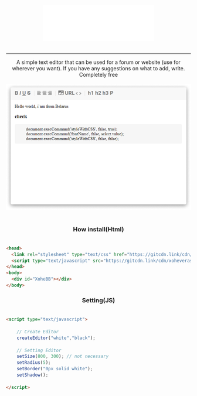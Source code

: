 <div align="center"> <img src="vendor/image/Group 8.png"></div>
<br>
<hr>
<div align="center"> A simple text editor that can be used for a forum or website (use for wherever you want). If you have any suggestions on what to add, write. Completely free </div>
<br>
<div align="center"> <img src="vendor/image/Group 11 (2).png"></div>
<br>

<div align="center"> <h3> How install(Html) </h3> </div>

```html

<head>
  <link rel="stylesheet" type="text/css" href="https://gitcdn.link/cdn/xoheveras/XoheBB/main/vendor/css/XoheBBEditor.css">
  <script type="text/javascript" src="https://gitcdn.link/cdn/xoheveras/XoheBB/main/vendor/js/createEditor.js"></script>
</head>
<body>
  <div id="XoheBB"></div>
</body>

```

<div align="center"> <h3> Setting(JS) </h3> </div>

```html

<script type="text/javascript">

	// Create Editor
	createEditor("white","black");
  
	// Setting Editor
	setSize(800, 300); // not necessary
	setRadius(5);
	setBorder("0px solid white");
	setShadow();
  
</script>

```
